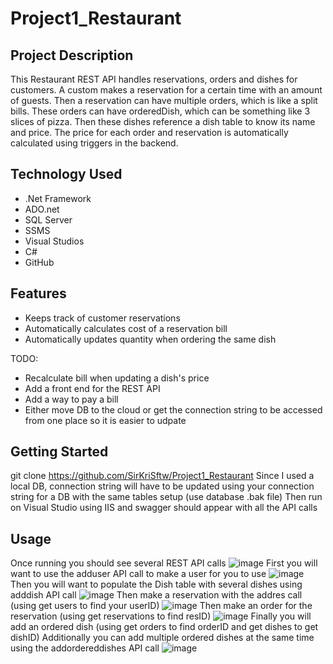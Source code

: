 # Project1_Restaurant

## Project Description
This Restaurant REST API handles reservations, orders and dishes for customers.
  A custom makes a reservation for a certain time with an amount of guests.
  Then a reservation can have multiple orders, which is like a split bills.
  These orders can have orderedDish, which can be something like 3 slices of pizza.
  Then these dishes reference a dish table to know its name and price.
  The price for each order and reservation is automatically calculated using triggers in the backend.

## Technology Used
* .Net Framework
* ADO.net
* SQL Server
* SSMS
* Visual Studios
* C#
* GitHub

## Features
* Keeps track of customer reservations
* Automatically calculates cost of a reservation bill
* Automatically updates quantity when ordering the same dish

TODO:
* Recalculate bill when updating a dish's price
* Add a front end for the REST API
* Add a way to pay a bill
* Either move DB to the cloud or get the connection string to be accessed from one place so it is easier to udpate

## Getting Started
git clone https://github.com/SirKriSftw/Project1_Restaurant
Since I used a local DB, connection string will have to be updated using your connection string for a DB with the same tables setup (use database .bak file)
Then run on Visual Studio using IIS and swagger should appear with all the API calls 

## Usage
Once running you should see several REST API calls
![image](https://user-images.githubusercontent.com/60492952/164026523-1620bed8-cce3-48dc-a5ec-f12489ffa12f.png)
First you will want to use the adduser API call to make a user for you to use
![image](https://user-images.githubusercontent.com/60492952/164026778-1b8c7a29-5e1a-4871-b25d-d98509f62746.png)
Then you will want to populate the Dish table with several dishes using adddish API call
![image](https://user-images.githubusercontent.com/60492952/164026951-e77f315a-37cb-42bc-a1b4-c118a1a9aa6d.png)
Then make a reservation with the addres call (using get users to find your userID)
![image](https://user-images.githubusercontent.com/60492952/164027216-515128ee-d7c9-4c5f-a7e0-6445a7702ac5.png)
Then make an order for the reservation (using get reservations to find resID)
![image](https://user-images.githubusercontent.com/60492952/164027336-04e15f12-f608-4395-aea8-5795e7ef65c0.png)
Finally you will add an ordered dish (using get orders to find orderID and get dishes to get dishID)
Additionally you can add multiple ordered dishes at the same time using the addordereddishes API call
![image](https://user-images.githubusercontent.com/60492952/164027613-0fae1447-b02d-4f3b-ab3e-ea64497d3027.png)






